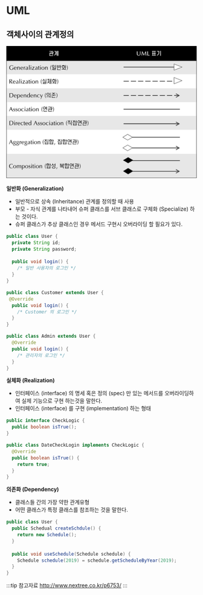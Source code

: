 # UML

## 객체사이의 관계정의

![클래스 관계 종류](/img/A078.png)

**일반화 (Generalization)**

* 일반적으로 상속 (Inheritance) 관계를 정의할 때 사용
* 부모 - 자식 관계를 나타내어 슈퍼 클래스를 서브 클래스로 구체화 (Specialize) 하는 것이다.
* 슈퍼 클래스가 추상 클래스인 경우 메서드 구현시 오버라이딩 할 필요가 있다.

```java
public class User {
  private String id;
  private String password;

  public void login() {
    /* 일반 사용자의 로그인 */
  }
}
```

```java
public class Customer extends User {
 @Override
  public void login() {
    /* Customer 의 로그인 */
  }
}
```

```java
public class Admin extends User {
  @Override
  public void login() {
    /* 관리자의 로그인 */
  }
}
```

**실체화 (Realization)**

* 인터페이스 (interface) 의 명세 혹은 정의 (spec) 만 있는 메서드를 오버라이딩하여 실제 기능으로 구현 하는것을 말한다.
* 인터페이스 (interface) 를 구현 (implementation) 하는 형태

```java
public interface CheckLogic {
  public boolean isTrue();
}
```

```java
public class DateCheckLogin implements CheckLogic {
  @Override
  public boolean isTrue() {
    return true;
  }
}
```

**의존화 (Dependency)**

* 클래스들 간의 가장 약한 관계유형
* 어떤 클래스가 특정 클래스를 참조하는 것을 말한다.

```java
public class User {
  public Schedual createSchdule() {
    return new Schedule();
  }

  public void useSchedule(Schedule schedule) {
    Schedule schedule(2019) = schedule.getScheduleByYear(2019);
  }
}
```

:::tip 참고자료
<http://www.nextree.co.kr/p6753/>
:::
